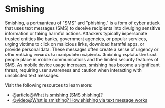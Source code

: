 # Smishing

Smishing, a portmanteau of "SMS" and "phishing," is a form of cyber attack that uses text messages (SMS) to deceive recipients into divulging sensitive information or taking harmful actions. Attackers typically impersonate trusted entities like banks, government agencies, or popular services, urging victims to click on malicious links, download harmful apps, or provide personal data. These messages often create a sense of urgency or offer enticing rewards to manipulate recipients. Smishing exploits the trust people place in mobile communications and the limited security features of SMS. As mobile device usage increases, smishing has become a significant threat, requiring user awareness and caution when interacting with unsolicited text messages.

Visit the following resources to learn more:

- [@article@What is smishing (SMS phishing)?](https://www.ibm.com/topics/smishing)
- [@video@What is smishing? How phishing via text message works](https://www.youtube.com/watch?v=ZOZGQeG8avQ)